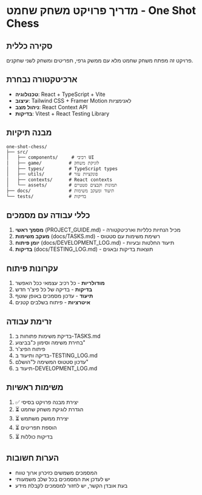 # מדריך פרויקט משחק שחמט - One Shot Chess

## סקירה כללית
פרויקט זה מפתח משחק שחמט מלא עם ממשק גרפי, תפריטים ומשחק לשני שחקנים.

## ארכיטקטורה נבחרת
- **טכנולוגיה**: React + TypeScript + Vite
- **עיצוב**: Tailwind CSS + Framer Motion לאנימציות
- **ניהול מצב**: React Context API
- **בדיקות**: Vitest + React Testing Library

## מבנה תיקיות
```
one-shot-chess/
├── src/
│   ├── components/     # רכיבי UI
│   ├── game/          # לוגיקת משחק
│   ├── types/         # TypeScript types
│   ├── utils/         # פונקציות עזר
│   ├── contexts/      # React contexts
│   └── assets/        # תמונות וקבצים סטטיים
├── docs/              # תיעוד ומעקב משימות
└── tests/             # בדיקות
```

## כללי עבודה עם מסמכים
1. **מסמך ראשי** (PROJECT_GUIDE.md) - מכיל הנחיות כלליות וארכיטקטורה
2. **מעקב משימות** (docs/TASKS.md) - רשימת משימות עם סטטוס
3. **יומן פיתוח** (docs/DEVELOPMENT_LOG.md) - תיעוד החלטות ובעיות
4. **בדיקות** (docs/TESTING_LOG.md) - תוצאות בדיקות ובאגים

## עקרונות פיתוח
1. **מודולריות** - כל רכיב עצמאי ככל האפשר
2. **בדיקות** - בדיקה של כל פיצ'ר חדש
3. **תיעוד** - עדכון מסמכים באופן שוטף
4. **איטרציות** - פיתוח בשלבים קטנים

## זרימת עבודה
1. בדיקת משימות פתוחות ב-TASKS.md
2. בחירת משימה וסימון כ"בביצוע"
3. פיתוח הפיצ'ר
4. בדיקה ותיעוד ב-TESTING_LOG.md
5. עדכון סטטוס המשימה ל"הושלם"
6. תיעוד ב-DEVELOPMENT_LOG.md

## משימות ראשיות
1. ✅ יצירת מבנה פרויקט בסיסי
2. ⏳ הגדרת לוגיקת משחק שחמט
3. ⏳ יצירת ממשק משתמש
4. ⏳ הוספת תפריטים
5. ⏳ בדיקות כוללות

## הערות חשובות
- המסמכים משמשים כזיכרון ארוך טווח
- יש לעדכן את המסמכים בכל שלב משמעותי
- בעת אובדן הקשר, יש לחזור למסמכים לקבלת מידע 